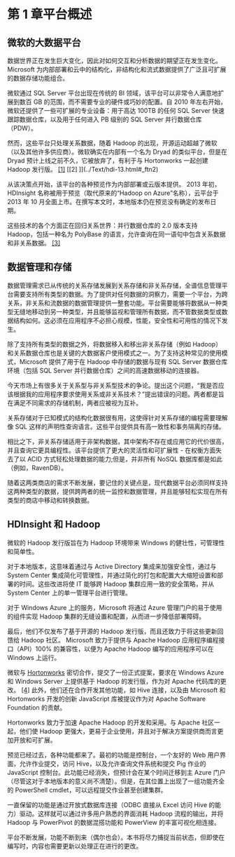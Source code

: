 # 第 1 章平台概述

## 微软的大数据平台

数据世界正在发生巨大变化，因此对如何交互和分析数据的期望正在发生变化。 Microsoft 为内部部署和云中的结构化，非结构化和流式数据提供了广泛且可扩展的数据存储功能组合。

微软通过 SQL Server 平台出现在传统的 BI 领域，该平台可以非常令人满意地扩展到数百 GB 的范围，而不需要专业的硬件或巧妙的配置。自 2010 年左右开始，微软还提供了一些可扩展的专业设备：用于高达 100TB 的任何 SQL Server 快速跟踪数据仓库，以及用于任何进入 PB 级别的 SQL Server 并行数据仓库（PDW）。

然而，这些平台只处理关系数据，随着 Hadoop 的出现，开源运动超越了微软（以及其他许多供应商）。微软确实在内部有一个名为 Dryad 的类似平台，但是在 Dryad 预计上线之前不久，它被放弃了，有利于与 Hortonworks 一起创建 Hadoop 发行版。 [[1]](../Text/hdi-13.html#_ftn1) [[2] ]](../Text/hdi-13.html#_ftn2)

从该决策点开始，该平台的各种预览作为内部部署或云版本提供。 2013 年初，HDInsight 名称被用于预览（取代原来的“Hadoop on Azure”名称），云平台于 2013 年 10 月全面上市。在撰写本文时，本地版本仍在预览没有确定的发布日期。

这些技术的各个方面正在回归关系世界：并行数据仓库的 2.0 版本支持 Hadoop，包括一种名为 PolyBase 的语言，允许查询在同一语句中包含关系数据和非关系数据。 [[3]](../Text/hdi-13.html#_ftn3)

## 数据管理和存储

数据管理需求已从传统的关系存储发展到关系存储和非关系存储，全谱信息管理平台需要支持所有类型的数据。为了提供对任何数据的洞察力，需要一个平台，为跨关系，非关系和流数据的数据管理提供一整套功能。平台需要能够将数据从一种类型无缝地移动到另一种类型，并且能够监视和管理所有数据，而不管数据类型或数据结构如何。这必须在应用程序不必担心规模，性能，安全性和可用性的情况下发生。

除了支持所有类型的数据之外，将数据移入和移出非关系存储（例如 Hadoop）和关系数据仓库也是关键的大数据客户使用模式之一。为了支持这种常见的使用模式，Microsoft 提供了用于在 Hadoop 中存储的数据与现有 SQL Server 数据仓库环境（包括 SQL Server 并行数据仓库）之间的高速数据移动的连接器。

今天市场上有很多关于关系型与非关系型技术的争论。提出这个问题，“我是否应该根据我的应用程序要求使用关系或非关系技术？”提出错误的问题。两者都是旨在满足不同需求的存储机制，两者应被视为互补。

关系存储对于已知模式的结构化数据很有用，这使得针对关系存储的编程需要理解像 SQL 这样的声明性查询语言。这些平台提供具有高一致性和事务隔离的存储。

相比之下，非关系存储适用于非架构数据，其中架构不存在或应用它的代价很高，并且查询它更具编程性。该平台提供了更大的灵活性和可扩展性 - 在权衡方面失去了以 ACID 方式轻松处理数据的能力;但是，并非所有 NoSQL 数据库都是如此（例如，RavenDB）。

随着这两类商店的需求不断发展，要记住的关键点是，现代数据平台必须同样支持这两种类型的数据，提供跨两者的统一监控和数据管理，并且能够轻松实现在所有类型的商店中移动和转换数据。

## HDInsight 和 Hadoop

微软的 Hadoop 发行版旨在为 Hadoop 环境带来 Windows 的健壮性，可管理性和简单性。

对于本地版本，这意味着通过与 Active Directory 集成来加强安全性，通过与 System Center 集成简化可管理性，并通过简化的打包和配置大大缩短设置和部署的时间。这些改进将使 IT 能够跨 Hadoop 集群应用一致的安全策略，并从 System Center 上的单一管理平台进行管理。

对于 Windows Azure 上的服务，Microsoft 将通过 Azure 管理门户的易于使用的组件实现 Hadoop 集群的无缝设置和配置，从而进一步降低部署障碍。

最后，他们不仅发布了基于开源的 Hadoop 发行版，而且还致力于将这些更新回馈给 Hadoop 社区。 Microsoft 致力于提供与 Apache Hadoop 应用程序编程接口（API）100% 的兼容性，以便为 Apache Hadoop 编写的应用程序可以在 Windows 上运行。

微软与 [Hortonworks](http://www.hortonworks.com/) 密切合作，提交了一份正式提案，要求在 Windows Azure 和 Windows Server 上提供基于 Hadoop 的发行版，作为对 Apache 代码库的更改。 [[4]](../Text/hdi-13.html#_ftn4) 此外，他们还在合作开发其他功能，如 Hive 连接，以及由 Microsoft 和 Hortonworks 开发的创新 JavaScript 库被提议作为对 Apache Software Foundation 的贡献。

Hortonworks 致力于加速 Apache Hadoop 的开发和采用。与 Apache 社区一起，他们使 Hadoop 更强大，更易于企业使用，并且对于解决方案提供商而言更加开放和可扩展。

预览已经过去，各种功能都来了。最初的功能是控制台，一个友好的 Web 用户界面，允许作业提交，访问 Hive，以及允许查询文件系统和提交 Pig 作业的 JavaScript 控制台。此功能已经消失，但预计会在某个时间迁移到主 Azure 门户（尽管这对于本地版本的意义尚不清楚）。但是，在其位置上出现了一组功能齐全的 PowerShell cmdlet，可以远程提交作业甚至创建集群。

一直保留的功能是通过开放式数据库连接（ODBC 直接从 Excel 访问 Hive 的能力）驱动。这样就可以通过许多用户熟悉的界面消耗 Hadoop 流程的输出，并将 Hadoop 与 PowerPivot 的数据混搭功能和 PowerView 的丰富可视化相连接。

平台不断发展，功能不断到来（偶尔也会）。本书将尽力捕捉当前状态，但即使在编写时，内容也需要更新以处理正在进行的更改。